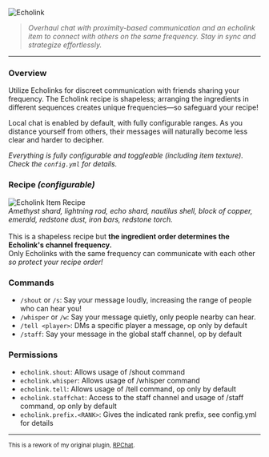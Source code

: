 ![Echolink](https://i.imgur.com/JxlbNpv.png "Echolink")

> <em>Overhaul chat with proximity-based communication and an echolink item to connect with others on the same frequency. Stay in sync and strategize effortlessly.</em>
---
### Overview
Utilize Echolinks for discreet communication with friends sharing your frequency. The Echolink recipe is shapeless; arranging the ingredients in different sequences creates unique frequencies—so safeguard your recipe!

Local chat is enabled by default, with fully configurable ranges. As you distance yourself from others, their messages will naturally become less clear and harder to decipher.

<em>Everything is fully configurable and toggleable (including item texture). Check the ``config.yml`` for details.</em>

### Recipe <em>(configurable)</em>
![Echolink Item Recipe](https://i.imgur.com/begI2FO.jpg "Echolink Item Recipe")
<br />
<em>Amethyst shard, lightning rod, echo shard, nautilus shell, block of copper, emerald, redstone dust, iron bars, redstone torch.</em>
<br />
<br />
This is a shapeless recipe but <b>the ingredient order determines the Echolink's channel frequency.</b>
<br />
Only Echolinks with the same frequency can communicate with each other <em>so protect your recipe order!</em> 

### Commands
 - ``/shout`` or ``/s``: Say your message loudly, increasing the range of people who can hear you!
 - ``/whisper`` or ``/w``: Say your message quietly, only people nearby can hear.
 - ``/tell <player>``: DMs a specific player a message, op only by default
 - ``/staff``: Say your message in the global staff channel, op by default

### Permissions

 - ``echolink.shout``: Allows usage of /shout command
 - ``echolink.whisper``: Allows usage of /whisper command
 - ``echolink.tell``: Allows usage of /tell command, op only by default
 - ``echolink.staffchat``: Access to the staff channel and usage of /staff command, op only by default
 - ``echolink.prefix.<RANK>``: Gives the indicated rank prefix, see config.yml for details

---
<sup>This is a rework of my original plugin, [RPChat](https://github.com/Quzzar/Minecraft-Plugins/tree/main/RPChat).</sup>
